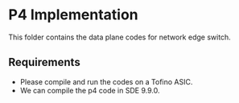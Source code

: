 # P4 Implementation

This folder contains the data plane codes for network edge switch.

## Requirements

- Please compile and run the codes on a Tofino ASIC.
- We can compile the p4 code in SDE 9.9.0.